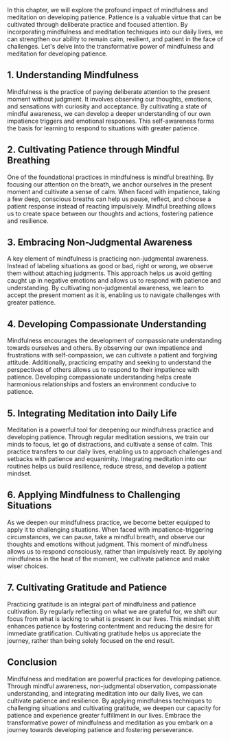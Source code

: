 
In this chapter, we will explore the profound impact of mindfulness and meditation on developing patience. Patience is a valuable virtue that can be cultivated through deliberate practice and focused attention. By incorporating mindfulness and meditation techniques into our daily lives, we can strengthen our ability to remain calm, resilient, and patient in the face of challenges. Let's delve into the transformative power of mindfulness and meditation for developing patience.

## 1\. Understanding Mindfulness

Mindfulness is the practice of paying deliberate attention to the present moment without judgment. It involves observing our thoughts, emotions, and sensations with curiosity and acceptance. By cultivating a state of mindful awareness, we can develop a deeper understanding of our own impatience triggers and emotional responses. This self-awareness forms the basis for learning to respond to situations with greater patience.

## 2\. Cultivating Patience through Mindful Breathing

One of the foundational practices in mindfulness is mindful breathing. By focusing our attention on the breath, we anchor ourselves in the present moment and cultivate a sense of calm. When faced with impatience, taking a few deep, conscious breaths can help us pause, reflect, and choose a patient response instead of reacting impulsively. Mindful breathing allows us to create space between our thoughts and actions, fostering patience and resilience.

## 3\. Embracing Non-Judgmental Awareness

A key element of mindfulness is practicing non-judgmental awareness. Instead of labeling situations as good or bad, right or wrong, we observe them without attaching judgments. This approach helps us avoid getting caught up in negative emotions and allows us to respond with patience and understanding. By cultivating non-judgmental awareness, we learn to accept the present moment as it is, enabling us to navigate challenges with greater patience.

## 4\. Developing Compassionate Understanding

Mindfulness encourages the development of compassionate understanding towards ourselves and others. By observing our own impatience and frustrations with self-compassion, we can cultivate a patient and forgiving attitude. Additionally, practicing empathy and seeking to understand the perspectives of others allows us to respond to their impatience with patience. Developing compassionate understanding helps create harmonious relationships and fosters an environment conducive to patience.

## 5\. Integrating Meditation into Daily Life

Meditation is a powerful tool for deepening our mindfulness practice and developing patience. Through regular meditation sessions, we train our minds to focus, let go of distractions, and cultivate a sense of calm. This practice transfers to our daily lives, enabling us to approach challenges and setbacks with patience and equanimity. Integrating meditation into our routines helps us build resilience, reduce stress, and develop a patient mindset.

## 6\. Applying Mindfulness to Challenging Situations

As we deepen our mindfulness practice, we become better equipped to apply it to challenging situations. When faced with impatience-triggering circumstances, we can pause, take a mindful breath, and observe our thoughts and emotions without judgment. This moment of mindfulness allows us to respond consciously, rather than impulsively react. By applying mindfulness in the heat of the moment, we cultivate patience and make wiser choices.

## 7\. Cultivating Gratitude and Patience

Practicing gratitude is an integral part of mindfulness and patience cultivation. By regularly reflecting on what we are grateful for, we shift our focus from what is lacking to what is present in our lives. This mindset shift enhances patience by fostering contentment and reducing the desire for immediate gratification. Cultivating gratitude helps us appreciate the journey, rather than being solely focused on the end result.

## Conclusion

Mindfulness and meditation are powerful practices for developing patience. Through mindful awareness, non-judgmental observation, compassionate understanding, and integrating meditation into our daily lives, we can cultivate patience and resilience. By applying mindfulness techniques to challenging situations and cultivating gratitude, we deepen our capacity for patience and experience greater fulfillment in our lives. Embrace the transformative power of mindfulness and meditation as you embark on a journey towards developing patience and fostering perseverance.
